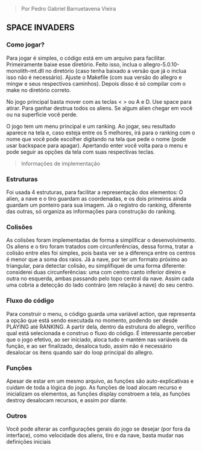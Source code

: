 > Por Pedro Gabriel Barruetavena Vieira

## SPACE INVADERS

### Como jogar?

Para jogar é simples, o código está em um arquivo para facilitar. Primeiramente baixe esse diretório. Feito isso, inclua o allegro-5.0.10-monolith-mt.dll no diretório (caso tenha baixado a versão que já o inclua isso não é necessário). Ajuste o Makefile (com sua versão do allegro e mingw e seus respectivos caminhos). Depois disso é só compilar com o make no diretório correto.

No jogo principal basta mover com as teclas < > ou A e D. Use space para atirar. Para ganhar destrua todos os aliens. Se algum alien chegar em você ou na superficie você perde.

O jogo tem um menu principal e um ranking. Ao jogar, seu resultado aparece na tela e, caso esteja entre os 5 melhores, irá para o ranking com o nome que você pode escolher digitando na tela que pede o nome (pode usar backspace para apagar). Apertando enter você volta para o menu e pode seguir as opções da tela com suas respectivas teclas.

> Informações de implementação

### Estruturas

Foi usada 4 estruturas, para facilitar a representação dos elementos: O alien, a nave e o tiro guardam as coordenadas, e os dois primeiros ainda guardam um ponteiro para sua imagem. Já o registro do ranking, diferente das outras, só organiza as informações para construção do ranking.

### Colisões 

As colisões foram implementadas de forma a simplificar o desenvolvimento. Os aliens e o tiro foram tratados com circunferências, dessa forma, tratar a colisão entre eles foi simples, pois basta ver se a diferença entre os centros é menor que a soma dos raios. Já a nave, por ter um formato próximo ao triangular, para detectar colisão, eu simplifiquei de uma forma diferente: considerei duas circunferências: uma com centro canto inferior direiro e outra no esquerda, ambas passando pelo topo central da nave. Assim cada uma cobria a detecção do lado contráro (em relação à nave) do seu centro.

### Fluxo do código

Para construir o menu, o código guarda uma variável action, que representa a opção que está sendo executada no momento, podendo ser desde PLAYING até RANKING. A partir dela, dentro da estrutura do allegro, verifico qual está selecionada e construo o fluxo do código. É interessante perceber que o jogo efetivo, ao ser iniciado, aloca tudo e mantém nas variáveis da função, e ao ser finalizado, desaloca tudo, assim não é necessário desalocar os itens quando sair do loop principal do allegro.

### Funções

Apesar de estar em um mesmo arquivo, as funções são auto-explicativas e cuidam de toda a lógica do jogo. As funções de load alocam recurso e inicializam os elementos, as funções display constroem a tela, as funções destroy desalocam recursos, e assim por diante.

### Outros

Você pode alterar as configurações gerais do jogo se desejar (por fora da interface), como velocidade dos aliens, tiro e da nave, basta mudar nas definições iniciais